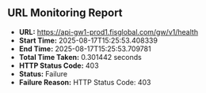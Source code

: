 ## URL Monitoring Report

- **URL:** https://api-gw1-prod1.fisglobal.com/gw/v1/health
- **Start Time:** 2025-08-17T15:25:53.408339
- **End Time:** 2025-08-17T15:25:53.709781
- **Total Time Taken:** 0.301442 seconds
- **HTTP Status Code:** 403
- **Status:** Failure
- **Failure Reason:** HTTP Status Code: 403

